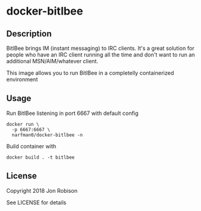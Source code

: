# docker-bitlbee

## Description

BitlBee brings IM (instant messaging) to IRC clients. It's a great solution for
people who have an IRC client running all the time and don't want to run an
additional MSN/AIM/whatever client.

This image allows you to run BitlBee in a completelly containerized environment

## Usage

Run BitlBee listening in port 6667 with default config
```
docker run \
  -p 6667:6667 \
  narfman0/docker-bitlbee -n
```

Build container with
```
docker build . -t bitlbee
```

## License

Copyright 2018 Jon Robison

See LICENSE for details
